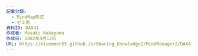 ```yaml
---
記事分類:
  - MindMap形式
  - ゼミ用
資料ID: DAX41
作成者: Masaki Nakayama
作成日: 2002年3月12日
URL: https://bluemoon55.github.io/Sharing_Knowledge2/MindManager2/DAX41.html
---
```

